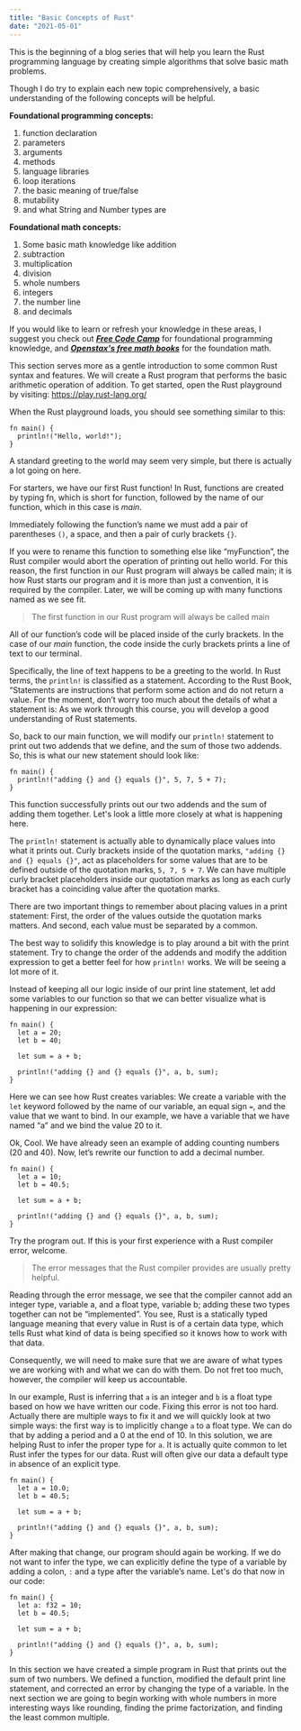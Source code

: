 ```yaml
---
title: "Basic Concepts of Rust"
date: "2021-05-01"
---
```


This is the beginning of a blog series that will help you learn the Rust programming language by creating simple algorithms that solve basic math problems.

Though I do try to explain each new topic comprehensively, a basic understanding of the following concepts will be helpful.

**Foundational programming concepts:**
1. function declaration
1. parameters
1. arguments
1. methods
1. language libraries
1. loop iterations
1. the basic meaning of true/false
1. mutability
1. and what String and Number types are

**Foundational math concepts:**
1. Some basic math knowledge like addition
1. subtraction
1. multiplication
1. division
1. whole numbers
1. integers
1. the number line
1. and decimals

If you would like to learn or refresh your knowledge in these areas, I suggest you check out ***[Free Code Camp](https://www.freecodecamp.org/)*** for foundational programming knowledge, and ***[Openstax's free math books](https://openstax.org/subjects/math)*** for the foundation math.

This section serves more as a gentle introduction to some common Rust syntax and features.
We will create a Rust program that performs the basic arithmetic operation of addition.
To get started, open the Rust playground by visiting: https://play.rust-lang.org/<br>

When the Rust playground loads, you should see something similar to this:

    fn main() {
      println!("Hello, world!");
    }

A standard greeting to the world may seem very simple, but there is actually a lot going on here.<br>

For starters, we have our first Rust function! In Rust, functions are created by typing fn, which is short for function, followed by the name of our function, which in this case is *main*. 

Immediately following the function’s name we must add a pair of parentheses `()`, a space, and then a pair of curly brackets `{}`. 

If you were to rename this function to something else like “myFunction”, the Rust compiler would abort the operation of printing out hello world. For this reason, the first function in our Rust program will always be called main; it is how Rust starts our program and it is more than just a convention, it is required by the compiler. Later, we will be coming up with many functions named as we see fit.

> The first function in our Rust program will always be called main

All of our function’s code will be placed inside of the curly brackets. In the case of our *main* function, the code inside the curly brackets prints a line of text to our terminal.<br>

Specifically, the line of text happens to be a greeting to the world. In Rust terms, the `println!` is classified as a statement. According to the Rust Book, “Statements are instructions that perform some action and do not return a value. For the moment, don’t worry too much about the details of what a statement is: As we work through this course, you will develop a good understanding of Rust statements.

So, back to our main function, we will modify our `println!` statement to print out two addends that we define, and the sum of those two addends. So, this is what our new statement should look like:

    fn main() {
      println!("adding {} and {} equals {}", 5, 7, 5 + 7);
    }

This function successfully prints out our two addends and the sum of adding them together. Let's look a little more closely at what is happening here.

The `println!` statement is actually able to dynamically place values into what it prints out. Curly brackets inside of the quotation marks, `"adding {} and {} equals {}"`, act as placeholders for some values that are to be defined outside of the quotation marks, `5, 7, 5 + 7`. We can have multiple curly bracket placeholders inside our quotation marks as long as each curly bracket has a coinciding value after the quotation marks.

There are two important things to remember about placing values in a print statement: First, the order of the values outside the quotation marks matters. And second, each value must be separated by a common.

The best way to solidify this knowledge is to play around a bit with the print statement. Try to change the order of the addends and modify the addition expression to get a better feel for how `println!` works. We will be seeing a lot more of it.

Instead of keeping all our logic inside of our print line statement, let add some variables to our function so that we can better visualize what is happening in our expression:

    fn main() {
      let a = 20;
      let b = 40;
 
      let sum = a + b;
      
      println!("adding {} and {} equals {}", a, b, sum);
    }

Here we can see how Rust creates variables: We create a variable with the `let` keyword followed by the name of our variable, an equal sign `=`, and the value that we want to bind. In our example, we have a variable that we have named “a” and we bind the value 20 to it.

Ok, Cool. We have already seen an example of adding counting numbers (20 and 40). Now, let’s rewrite our function to add a decimal number.

    fn main() {
      let a = 10;
      let b = 40.5;
    
      let sum = a + b;
    
      println!("adding {} and {} equals {}", a, b, sum);
    }

Try the program out. If this is your first experience with a Rust compiler error, welcome.

> The error messages that the Rust compiler provides are usually pretty helpful.

Reading through the error message, we see that the compiler cannot add an integer type, variable a, and a float type, variable b; adding these two types together can not be “implemented”. You see, Rust is a statically typed language meaning that every value in Rust is of a certain data type, which tells Rust what kind of data is being specified so it knows how to work with that data.<br>

Consequently, we will need to make sure that we are aware of what types we are working with and what we can do with them. Do not fret too much, however, the compiler will keep us accountable.

In our example, Rust is inferring that `a` is an integer and `b` is a float type based on how we have written our code. Fixing this error is not too hard. Actually there are multiple ways to fix it and we will quickly look at two simple ways: the first way is to implicitly change `a` to a float type. We can do that by adding a period and a 0 at the end of 10. In this solution, we are helping Rust to infer the proper type for `a`. It is actually quite common to let Rust infer the types for our data. Rust will often give our data a default type in absence of an explicit type.

    fn main() {
      let a = 10.0;
      let b = 40.5;
      
      let sum = a + b;
      
      println!("adding {} and {} equals {}", a, b, sum);
    }

After making that change, our program should again be working. If we do not want to infer the type, we can explicitly define the type of a variable by adding a colon, `:` and a type after the variable’s name. Let's do that now in our code:

    fn main() {
      let a: f32 = 10;
      let b = 40.5;
      
      let sum = a + b;
      
      println!("adding {} and {} equals {}", a, b, sum);
    }

In this section we have created a simple program in Rust that prints out the sum of two numbers. We defined a function, modified the default print line statement, and corrected an error by changing the type of a variable. In the next section we are going to begin working with whole numbers in more interesting ways like rounding, finding the prime factorization, and finding the least common multiple.
